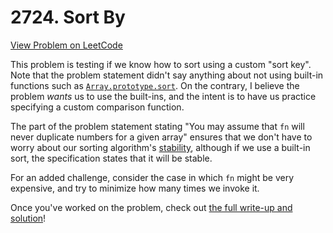 # 2724. Sort By

[View Problem on LeetCode](https://leetcode.com/problems/sort-by/)

This problem is testing if we know how to sort using a custom "sort key". Note that the problem statement didn't say anything about not using built-in functions such as [`Array.prototype.sort`](https://developer.mozilla.org/en-US/docs/Web/JavaScript/Reference/Global_Objects/Array/sort). On the contrary, I believe the problem _wants_ us to use the built-ins, and the intent is to have us practice specifying a custom comparison function.

The part of the problem statement stating "You may assume that `fn` will never duplicate numbers for a given array" ensures that we don't have to worry about our sorting algorithm's [stability](https://en.wikipedia.org/wiki/Sorting_algorithm#Stability), although if we use a built-in sort, the specification states that it will be stable.

For an added challenge, consider the case in which `fn` might be very expensive, and try to minimize how many times we invoke it.

Once you've worked on the problem, check out [the full write-up and solution](solution.md)!
